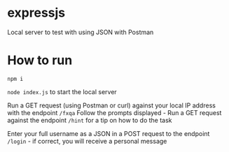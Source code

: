 # expressjs
Local server to test with using JSON with Postman

# How to run
`npm i`

`node index.js` to start the local server

Run a GET request (using Postman or curl) against your local IP address with the endpoint `/fxqa`
Follow the prompts displayed - Run a GET request against the endpoint `/hint` for a tip on how to do the task

Enter your full username as a JSON in a POST request to the endpoint `/login` - if correct, you will receive a personal message
